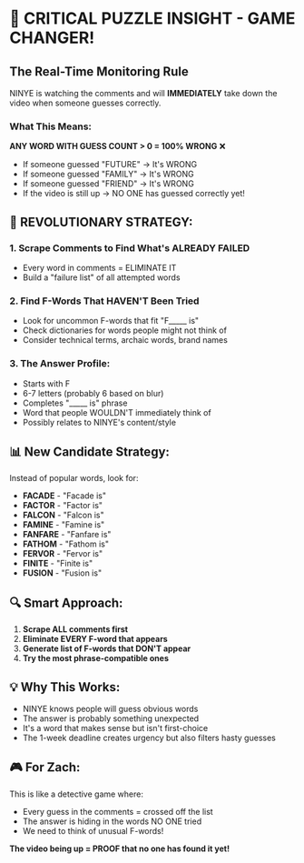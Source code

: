 # 🚨 CRITICAL PUZZLE INSIGHT - GAME CHANGER!

## The Real-Time Monitoring Rule

NINYE is watching the comments and will **IMMEDIATELY** take down the video when someone guesses correctly.

### What This Means:

**ANY WORD WITH GUESS COUNT > 0 = 100% WRONG** ❌

- If someone guessed "FUTURE" → It's WRONG
- If someone guessed "FAMILY" → It's WRONG  
- If someone guessed "FRIEND" → It's WRONG
- If the video is still up → NO ONE has guessed correctly yet!

## 🎯 REVOLUTIONARY STRATEGY:

### 1. Scrape Comments to Find What's ALREADY FAILED
- Every word in comments = ELIMINATE IT
- Build a "failure list" of all attempted words

### 2. Find F-Words That HAVEN'T Been Tried
- Look for uncommon F-words that fit "F_____ is"
- Check dictionaries for words people might not think of
- Consider technical terms, archaic words, brand names

### 3. The Answer Profile:
- Starts with F
- 6-7 letters (probably 6 based on blur)
- Completes "_____ is" phrase
- Word that people WOULDN'T immediately think of
- Possibly relates to NINYE's content/style

## 📊 New Candidate Strategy:

Instead of popular words, look for:
- **FACADE** - "Facade is"
- **FACTOR** - "Factor is"
- **FALCON** - "Falcon is"
- **FAMINE** - "Famine is"
- **FANFARE** - "Fanfare is"
- **FATHOM** - "Fathom is"
- **FERVOR** - "Fervor is"
- **FINITE** - "Finite is"
- **FUSION** - "Fusion is"

## 🔍 Smart Approach:

1. **Scrape ALL comments first**
2. **Eliminate EVERY F-word that appears**
3. **Generate list of F-words that DON'T appear**
4. **Try the most phrase-compatible ones**

## 💡 Why This Works:

- NINYE knows people will guess obvious words
- The answer is probably something unexpected
- It's a word that makes sense but isn't first-choice
- The 1-week deadline creates urgency but also filters hasty guesses

## 🎮 For Zach:

This is like a detective game where:
- Every guess in the comments = crossed off the list
- The answer is hiding in the words NO ONE tried
- We need to think of unusual F-words!

**The video being up = PROOF that no one has found it yet!**
